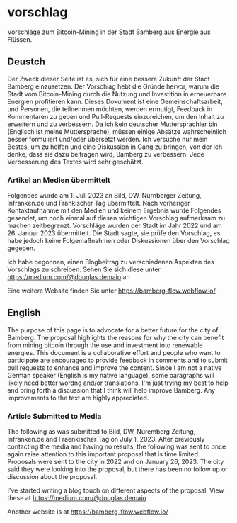 # vorschlag
Vorschläge zum Bitcoin-Mining in der Stadt Bamberg aus Energie aus Flüssen.

## Deustch
Der Zweck dieser Seite ist es, sich für eine bessere Zukunft der Stadt Bamberg einzusetzen. Der Vorschlag hebt die Gründe hervor, warum die Stadt vom Bitcoin-Mining durch die Nutzung und Investition in erneuerbare Energien profitieren kann. Dieses Dokument ist eine Gemeinschaftsarbeit, und Personen, die teilnehmen möchten, werden ermutigt, Feedback in Kommentaren zu geben und Pull-Requests einzureichen, um den Inhalt zu erweitern und zu verbessern. Da ich kein deutscher Muttersprachler bin (Englisch ist meine Muttersprache), müssen einige Absätze wahrscheinlich besser formuliert und/oder übersetzt werden. Ich versuche nur mein Bestes, um zu helfen und eine Diskussion in Gang zu bringen, von der ich denke, dass sie dazu beitragen wird, Bamberg zu verbessern. Jede Verbesserung des Textes wird sehr geschätzt.

### Artikel an Medien übermittelt
Folgendes wurde am 1. Juli 2023 an Bild, DW, Nürnberger Zeitung, Infranken.de und Fränkischer Tag übermittelt. Nach vorheriger Kontaktaufnahme mit den Medien und keinem Ergebnis wurde Folgendes gesendet, um noch einmal auf diesen wichtigen Vorschlag aufmerksam zu machen zeitbegrenzt. Vorschläge wurden der Stadt im Jahr 2022 und am 26. Januar 2023 übermittelt. Die Stadt sagte, sie prüfe den Vorschlag, es habe jedoch keine Folgemaßnahmen oder Diskussionen über den Vorschlag gegeben.

Ich habe begonnen, einen Blogbeitrag zu verschiedenen Aspekten des Vorschlags zu schreiben. Sehen Sie sich diese unter https://medium.com/@douglas.demaio an

Eine weitere Website finden Sie unter https://bamberg-flow.webflow.io/

## English
The purpose of this page is to advocate for a better future for the city of Bamberg. The proposal highlights the reasons for why the city can benefit from mining bitcoin through the use and investment into renewable energies. This document is a collaborative effort and people who want to participate are encouraged to provide feedback in comments and to submit pull requests to enhance and improve the content. Since I am not a native German speaker (English is my native language), some paragraphs will likely need better wordng and/or translations. I'm just trying my best to help and bring forth a discussion that I think will help improve Bamberg. Any improvements to the text are highly appreciated.


### Article Submitted to Media
The following as was submitted to Bild, DW, Nuremberg Zeitung, Infranken.de and Fraenkischer Tag on July 1, 2023. After previously contacting the media and having no results, the following was sent to once again raise attention to this important proposal that is time limited. Proposals were sent to the city in 2022 and on January 26, 2023. The city said they were looking into the proposal, but there has been no follow up or discussion about the proposal.  

I've started writing a blog touch on different aspects of the proposal. View these at https://medium.com/@douglas.demaio

Another website is at https://bamberg-flow.webflow.io/
